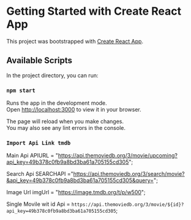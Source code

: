 # Getting Started with Create React App

This project was bootstrapped with [Create React App](https://github.com/facebook/create-react-app).

## Available Scripts

In the project directory, you can run:

### `npm start`

Runs the app in the development mode.\
Open [http://localhost:3000](http://localhost:3000) to view it in your browser.

The page will reload when you make changes.\
You may also see any lint errors in the console.

### `Import Api Link tmdb`


Main Api APIURL = "https://api.themoviedb.org/3/movie/upcoming?api_key=49b378c0fb9a8bd3ba61a705155cd305";

Search Api SEARCHAPI ="https://api.themoviedb.org/3/search/movie?&api_key=49b378c0fb9a8bd3ba61a705155cd305&query=";

Image Url imgUrl = "https://image.tmdb.org/t/p/w500";

Single Movile wit id Api =  `https://api.themoviedb.org/3/movie/${id}?api_key=49b378c0fb9a8bd3ba61a705155cd305`;
